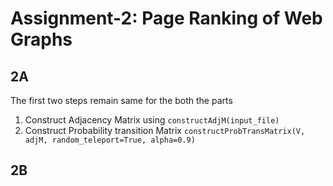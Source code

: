 # Assignment-2: Page Ranking of Web Graphs


## 2A

The first two steps remain same for the both the parts

1. Construct Adjacency Matrix using `constructAdjM(input_file)`
2. Construct Probability transition Matrix `constructProbTransMatrix(V, adjM, random_teleport=True, alpha=0.9)`
 


## 2B